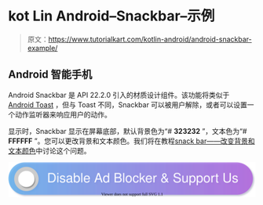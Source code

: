 # kot Lin Android–Snackbar–示例

> 原文：<https://www.tutorialkart.com/kotlin-android/android-snackbar-example/>

## Android 智能手机

Android Snackbar 是 API 22.2.0 引入的材质设计组件。该功能将类似于 [Android Toast](https://www.tutorialkart.com/kotlin-android/android-toast-kotlin-example/) ，但与 Toast 不同，Snackbar 可以被用户解除，或者可以设置一个动作监听器来响应用户的动作。

显示时，Snackbar 显示在屏幕底部，默认背景色为“# **323232** ”，文本色为“# **FFFFFF** ”。您可以更改背景和文本颜色。我们将在教程[snack bar——改变背景和文本颜色](https://www.tutorialkart.com/kotlin-android/android-snackbar-change-text-color-background-color/)中讨论这个问题。

[![](img/925da31b32d6bc3827932f6c8afb11bb.png)](https://www.tutorialkart.com/)